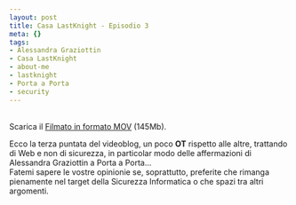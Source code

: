 ```yaml
--- 
layout: post
title: Casa LastKnight - Episodio 3
meta: {}
tags: 
- Alessandra Graziottin
- Casa LastKnight
- about-me
- lastknight
- Porta a Porta
- security
---
```

<object type="application/x-shockwave-flash" width="535" height="438" data="http://www.vimeo.com/moogaloop.swf?clip_id=734824&amp;server=www.vimeo.com&amp;fullscreen=1&amp;show_title=1&amp;show_byline=1&amp;show_portrait=0&amp;color=00adef">	<param name="quality" value="best" />	<param name="allowfullscreen" value="true" />	<param name="scale" value="showAll" />	<param name="movie" value="http://www.vimeo.com/moogaloop.swf?clip_id=734824&amp;server=www.vimeo.com&amp;fullscreen=1&amp;show_title=1&amp;show_byline=1&amp;show_portrait=0&amp;color=00adef" /></object> <br/>Scarica il <a href="http://www.vimeo.com/download/video:37108055">Filmato in formato MOV</a> (145Mb).  
  
Ecco la terza puntata del videoblog, un poco **OT** rispetto alle altre, trattando di Web e non di sicurezza, in particolar modo delle affermazioni di Alessandra Graziottin a Porta a Porta...  
Fatemi sapere le vostre opinionie se, soprattutto, preferite che rimanga pienamente nel target della Sicurezza Informatica o che spazi tra altri argomenti.  
  

 
